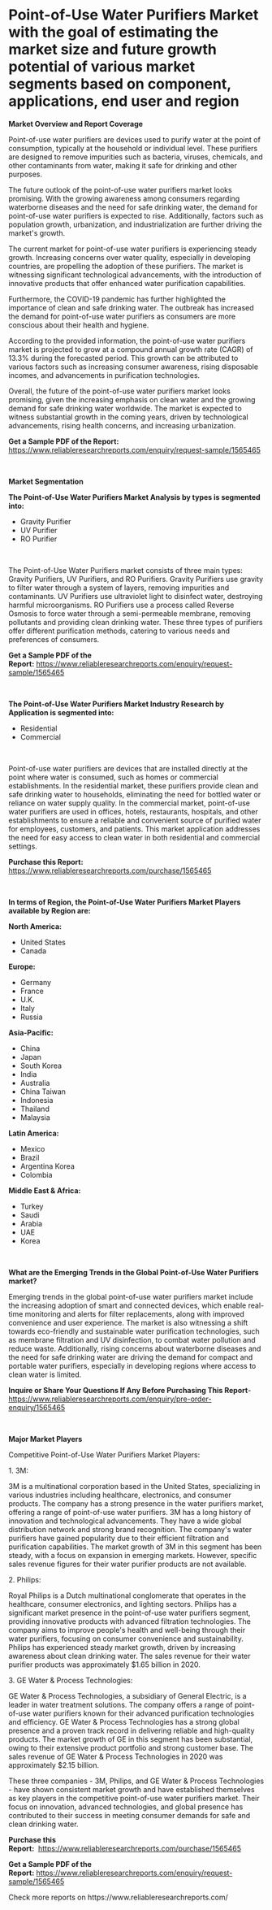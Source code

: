 <p><h1>Point-of-Use Water Purifiers Market with the goal of estimating the market size and future growth potential of various market segments based on component, applications, end user and region</h1></p><p><strong>Market Overview and Report Coverage</strong></p>
<p><p>Point-of-use water purifiers are devices used to purify water at the point of consumption, typically at the household or individual level. These purifiers are designed to remove impurities such as bacteria, viruses, chemicals, and other contaminants from water, making it safe for drinking and other purposes.</p><p>The future outlook of the point-of-use water purifiers market looks promising. With the growing awareness among consumers regarding waterborne diseases and the need for safe drinking water, the demand for point-of-use water purifiers is expected to rise. Additionally, factors such as population growth, urbanization, and industrialization are further driving the market's growth.</p><p>The current market for point-of-use water purifiers is experiencing steady growth. Increasing concerns over water quality, especially in developing countries, are propelling the adoption of these purifiers. The market is witnessing significant technological advancements, with the introduction of innovative products that offer enhanced water purification capabilities.</p><p>Furthermore, the COVID-19 pandemic has further highlighted the importance of clean and safe drinking water. The outbreak has increased the demand for point-of-use water purifiers as consumers are more conscious about their health and hygiene.</p><p>According to the provided information, the point-of-use water purifiers market is projected to grow at a compound annual growth rate (CAGR) of 13.3% during the forecasted period. This growth can be attributed to various factors such as increasing consumer awareness, rising disposable incomes, and advancements in purification technologies.</p><p>Overall, the future of the point-of-use water purifiers market looks promising, given the increasing emphasis on clean water and the growing demand for safe drinking water worldwide. The market is expected to witness substantial growth in the coming years, driven by technological advancements, rising health concerns, and increasing urbanization.</p></p>
<p><strong>Get a Sample PDF of the Report:</strong> <a href="https://www.reliableresearchreports.com/enquiry/request-sample/1565465">https://www.reliableresearchreports.com/enquiry/request-sample/1565465</a></p>
<p>&nbsp;</p>
<p><strong>Market Segmentation</strong></p>
<p><strong>The Point-of-Use Water Purifiers Market Analysis by types is segmented into:</strong></p>
<p><ul><li>Gravity Purifier</li><li>UV Purifier</li><li>RO Purifier</li></ul></p>
<p>&nbsp;</p>
<p><p>The Point-of-Use Water Purifiers market consists of three main types: Gravity Purifiers, UV Purifiers, and RO Purifiers. Gravity Purifiers use gravity to filter water through a system of layers, removing impurities and contaminants. UV Purifiers use ultraviolet light to disinfect water, destroying harmful microorganisms. RO Purifiers use a process called Reverse Osmosis to force water through a semi-permeable membrane, removing pollutants and providing clean drinking water. These three types of purifiers offer different purification methods, catering to various needs and preferences of consumers.</p></p>
<p><strong>Get a Sample PDF of the Report:</strong>&nbsp;<a href="https://www.reliableresearchreports.com/enquiry/request-sample/1565465">https://www.reliableresearchreports.com/enquiry/request-sample/1565465</a></p>
<p>&nbsp;</p>
<p><strong>The Point-of-Use Water Purifiers Market Industry Research by Application is segmented into:</strong></p>
<p><ul><li>Residential</li><li>Commercial</li></ul></p>
<p>&nbsp;</p>
<p><p>Point-of-use water purifiers are devices that are installed directly at the point where water is consumed, such as homes or commercial establishments. In the residential market, these purifiers provide clean and safe drinking water to households, eliminating the need for bottled water or reliance on water supply quality. In the commercial market, point-of-use water purifiers are used in offices, hotels, restaurants, hospitals, and other establishments to ensure a reliable and convenient source of purified water for employees, customers, and patients. This market application addresses the need for easy access to clean water in both residential and commercial settings.</p></p>
<p><strong>Purchase this Report:</strong>&nbsp; <a href="https://www.reliableresearchreports.com/purchase/1565465">https://www.reliableresearchreports.com/purchase/1565465</a></p>
<p>&nbsp;</p>
<p><strong>In terms of Region, the Point-of-Use Water Purifiers Market Players available by Region are:</strong></p>
<p>
    <p> <strong> North America: </strong>
        <ul>
            <li>United States</li>
            <li>Canada</li>
        </ul>
        </p> 
    <p> <strong> Europe: </strong>
        <ul>
            <li>Germany</li>
            <li>France</li>
            <li>U.K.</li>
            <li>Italy</li>
            <li>Russia</li>
        </ul>
        </p> 
    <p> <strong> Asia-Pacific: </strong>
        <ul>
            <li>China</li>
            <li>Japan</li>
            <li>South Korea</li>
            <li>India</li>
            <li>Australia</li>
            <li>China Taiwan</li>
            <li>Indonesia</li>
            <li>Thailand</li>
            <li>Malaysia</li>
        </ul>
        </p> 
    <p> <strong> Latin America: </strong>
        <ul>
            <li>Mexico</li>
            <li>Brazil</li>
            <li>Argentina Korea</li>
            <li>Colombia</li>
        </ul>
        </p> 
    <p> <strong> Middle East & Africa: </strong>
        <ul>
            <li>Turkey</li>
            <li>Saudi</li>
            <li>Arabia</li>
            <li>UAE</li>
            <li>Korea</li>
        </ul>
    </p>
    </p>
<p>&nbsp;</p>
<p><strong>What are the Emerging Trends in the Global Point-of-Use Water Purifiers market?</strong></p>
<p><p>Emerging trends in the global point-of-use water purifiers market include the increasing adoption of smart and connected devices, which enable real-time monitoring and alerts for filter replacements, along with improved convenience and user experience. The market is also witnessing a shift towards eco-friendly and sustainable water purification technologies, such as membrane filtration and UV disinfection, to combat water pollution and reduce waste. Additionally, rising concerns about waterborne diseases and the need for safe drinking water are driving the demand for compact and portable water purifiers, especially in developing regions where access to clean water is limited.</p></p>
<p><strong>Inquire or Share Your Questions If Any Before Purchasing This Report</strong>- <a href="https://www.reliableresearchreports.com/enquiry/pre-order-enquiry/1565465">https://www.reliableresearchreports.com/enquiry/pre-order-enquiry/1565465</a></p>
<p>&nbsp;</p>
<p><strong>Major Market Players</strong></p>
<p><p>Competitive Point-of-Use Water Purifiers Market Players:</p><p>1. 3M:</p><p>3M is a multinational corporation based in the United States, specializing in various industries including healthcare, electronics, and consumer products. The company has a strong presence in the water purifiers market, offering a range of point-of-use water purifiers. 3M has a long history of innovation and technological advancements. They have a wide global distribution network and strong brand recognition. The company's water purifiers have gained popularity due to their efficient filtration and purification capabilities. The market growth of 3M in this segment has been steady, with a focus on expansion in emerging markets. However, specific sales revenue figures for their water purifier products are not available.</p><p>2. Philips:</p><p>Royal Philips is a Dutch multinational conglomerate that operates in the healthcare, consumer electronics, and lighting sectors. Philips has a significant market presence in the point-of-use water purifiers segment, providing innovative products with advanced filtration technologies. The company aims to improve people's health and well-being through their water purifiers, focusing on consumer convenience and sustainability. Philips has experienced steady market growth, driven by increasing awareness about clean drinking water. The sales revenue for their water purifier products was approximately $1.65 billion in 2020.</p><p>3. GE Water & Process Technologies:</p><p>GE Water & Process Technologies, a subsidiary of General Electric, is a leader in water treatment solutions. The company offers a range of point-of-use water purifiers known for their advanced purification technologies and efficiency. GE Water & Process Technologies has a strong global presence and a proven track record in delivering reliable and high-quality products. The market growth of GE in this segment has been substantial, owing to their extensive product portfolio and strong customer base. The sales revenue of GE Water & Process Technologies in 2020 was approximately $2.15 billion.</p><p>These three companies - 3M, Philips, and GE Water & Process Technologies - have shown consistent market growth and have established themselves as key players in the competitive point-of-use water purifiers market. Their focus on innovation, advanced technologies, and global presence has contributed to their success in meeting consumer demands for safe and clean drinking water.</p></p>
<p><strong>Purchase this Report:</strong>&nbsp;&nbsp;<a href="https://www.reliableresearchreports.com/purchase/1565465">https://www.reliableresearchreports.com/purchase/1565465</a></p>
<p></p>
<p><strong>Get a Sample PDF of the Report:</strong>&nbsp;<a href="https://www.reliableresearchreports.com/enquiry/request-sample/1565465">https://www.reliableresearchreports.com/enquiry/request-sample/1565465</a></p>
<p>Check more reports on https://www.reliableresearchreports.com/</p>